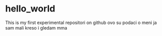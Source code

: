 # hello_world
This is my first experimental repositori on github
ovo su podaci o meni ja sam mali kreso i gledam mma
